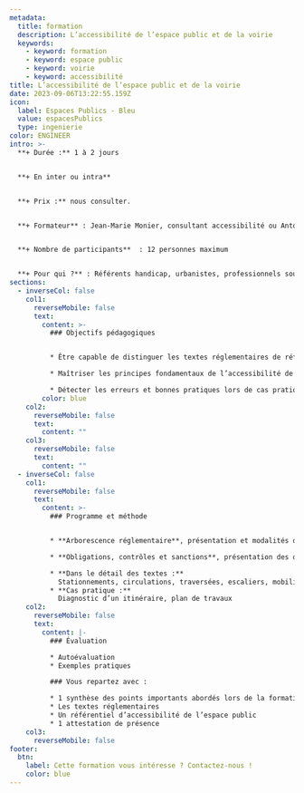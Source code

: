 ```yaml
---
metadata:
  title: formation
  description: L’accessibilité de l’espace public et de la voirie
  keywords:
    - keyword: formation
    - keyword: espace public
    - keyword: voirie
    - keyword: accessibilité
title: L’accessibilité de l’espace public et de la voirie
date: 2023-09-06T13:22:55.159Z
icon:
  label: Espaces Publics - Bleu
  value: espacesPublics
  type: ingenierie
color: ENGINEER
intro: >-
  **+ Durée :** 1 à 2 jours


  **+﻿ En inter ou intra**


  **+﻿ Prix :** nous consulter.


  **+ Formateur** : Jean-Marie Monier, consultant accessibilité ou Antoine Tesson, consultant accessibilité


  **+ Nombre de participants**  : 12 personnes maximum


  **+ Pour qui ?** : Référents handicap, urbanistes, professionnels souhaitant renforcer ses connaissances et appliquer l’accessibilité
sections:
  - inverseCol: false
    col1:
      reverseMobile: false
      text:
        content: >-
          ### Objectifs pédagogiques		


          * Être capable de distinguer les textes réglementaires de référence

          * Maîtriser les principes fondamentaux de l’accessibilité de la voirie

          * Détecter les erreurs et bonnes pratiques lors de cas pratiques (Photos et plans)
        color: blue
    col2:
      reverseMobile: false
      text:
        content: ""
    col3:
      reverseMobile: false
      text:
        content: ""
  - inverseCol: false
    col1:
      reverseMobile: false
      text:
        content: >-
          ### Programme et méthode


          * **Arborescence réglementaire**, présentation et modalités de lecture

          * **Obligations, contrôles et sanctions**, présentation des droits et devoirs. 

          * **Dans le détail des textes :** 
            Stationnements, circulations, traversées, escaliers, mobilier urbain, arrêts de bus
          * **Cas pratique :** 
            Diagnostic d’un itinéraire, plan de travaux
    col2:
      reverseMobile: false
      text:
        content: |-
          ### Évaluation

          * Autoévaluation
          * Exemples pratiques

          ### Vous repartez avec :

          * 1 synthèse des points importants abordés lors de la formation
          * Les textes réglementaires
          * Un référentiel d’accessibilité de l’espace public
          * 1 attestation de présence
    col3:
      reverseMobile: false
footer:
  btn:
    label: Cette formation vous intéresse ? Contactez-nous !
    color: blue
---
```

